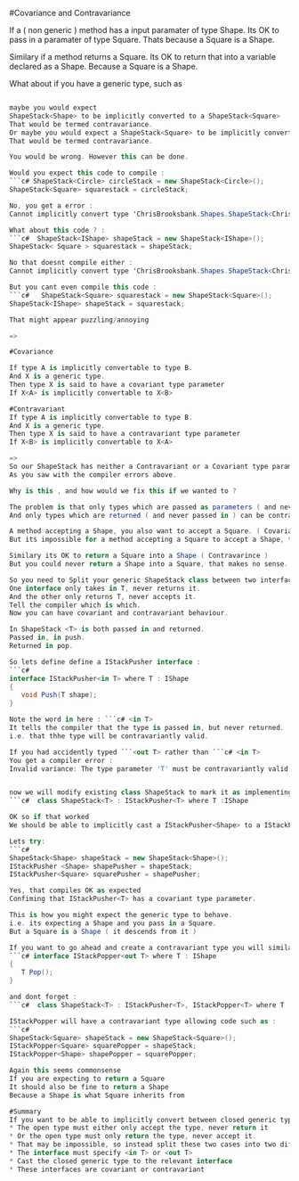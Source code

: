 #Covariance and Contravariance

If a ( non generic ) method has a input paramater of type Shape.
Its OK to pass in a paramater of type Square.
Thats because a Square is a Shape.

Similary if a method returns a Square.
Its OK to return that into a variable declared as a Shape.
Because a Square is a Shape.

What about if you have a generic type, such as 
```c# class ShapeStack<T> where T :IShape

maybe you would expect
ShapeStack<Shape> to be implicitly converted to a ShapeStack<Square>
That would be termed contravariance.
Or maybe you would expect a ShapeStack<Square> to be implicitly converted to aS hapeStack<Shape>
That would be termed contravariance.

You would be wrong. However this can be done.

Would you expect this code to compile :
```c# ShapeStack<Circle> circleStack = new ShapeStack<Circle>();
ShapeStack<Square> squarestack = circleStack;

No, you get a error : 
Cannot implicitly convert type 'ChrisBrooksbank.Shapes.ShapeStack<ChrisBrooksbank.Shapes.Circle>' to 'ChrisBrooksbank.Shapes.ShapeStack<ChrisBrooksbank.Shapes.Square>'

What about this code ? : 
```c#  ShapeStack<IShape> shapeStack = new ShapeStack<IShape>();
ShapeStack< Square > squarestack = shapeStack;

No that doesnt compile either :
Cannot implicitly convert type 'ChrisBrooksbank.Shapes.ShapeStack<ChrisBrooksbank.Shapes.IShape>' to 'ChrisBrooksbank.Shapes.ShapeStack<ChrisBrooksbank.Shapes.Square>'

But you cant even compile this code :
```c#   ShapeStack<Square> squarestack = new ShapeStack<Square>();
ShapeStack<IShape> shapeStack = squarestack;

That might appear puzzling/annoying

=>

#Covariance

If type A is implicitly convertable to type B.
And X is a generic type.
Then type X is said to have a covariant type parameter
If X<A> is implicitly convertable to X<B>

#Contravariant
If type A is implicitly convertable to type B.
And X is a generic type.
Then type X is said to have a contravariant type parameter
If X<B> is implicitly convertable to X<A>

=>
So our ShapeStack has neither a Contravariant or a Covariant type parameter.
As you saw with the compiler errors above.

Why is this , and how would we fix this if we wanted to ?

The problem is that only types which are passed as parameters ( and never returned can be covariant)
And only types which are returned ( and never passed in ) can be contravariant.

A method accepting a Shape, you also want to accept a Square. ( Covariance )
But its impossible for a method accepting a Square to accept a Shape, that makes no sense.

Similary its OK to return a Square into a Shape ( Contravarince )
But you could never return a Shape into a Square, that makes no sense.

So you need to Split your generic ShapeStack class between two interfaces. 
One interface only takes in T, never returns it.
And the other only returns T, never accepts it.
Tell the compiler which is which.
Now you can have covariant and contravariant behaviour.

In ShapeStack <T> is both passed in and returned.
Passed in, in push.
Returned in pop.

So lets define define a IStackPusher interface :
```c#  
interface IStackPusher<in T> where T : IShape
{
   void Push(T shape);
}

Note the word in here : ```c# <in T>
It tells the compiler that the type is passed in, but never returned.
i.e. that thhe type will be contravariantly valid.

If you had accidently typed ```<out T> rather than ```c# <in T>
You get a compiler error :
Invalid variance: The type parameter 'T' must be contravariantly valid on 'IStackPusher<T>.Push(T)'. 'T' is covariant.	


now we will modify existing class ShapeStack to mark it as implementing IStackPusher :
```c#  class ShapeStack<T> : IStackPusher<T> where T :IShape

OK so if that worked
We should be able to implicitly cast a IStackPusher<Shape> to a IStackPusher<Square>

Lets try:
```c# 
ShapeStack<Shape> shapeStack = new ShapeStack<Shape>();
IStackPusher <Shape> shapePusher = shapeStack;
IStackPusher<Square> squarePusher = shapePusher;

Yes, that compiles OK as expected
Confiming that IStackPusher<T> has a covariant type parameter.

This is how you might expect the generic type to behave.
i.e. its expecting a Shape and you pass in a Square.
But a Square is a Shape ( it descends from it )

If you want to go ahead and create a contravariant type you will similary create :
```c# interface IStackPopper<out T> where T : IShape
{
   T Pop();
}

and dont forget :
```c#  class ShapeStack<T> : IStackPusher<T>, IStackPopper<T> where T :IShape

IStackPopper will have a contravariant type allowing code such as :
```c# 
ShapeStack<Square> shapeStack = new ShapeStack<Square>();
IStackPopper<Square> squarePopper = shapeStack;
IStackPopper<Shape> shapePopper = squarePopper;

Again this seems commonsense
If you are expecting to return a Square
It should also be fine to return a Shape
Because a Shape is what Square inherits from

#Summary
If you want to be able to implicitly convert between closed generic types, closed around related ( by inheritence ) types you need to either specify :
* The open type must either only accept the type, never return it
* Or the open type must only return the type, never accept it.
* That may be impossible, so instead split these two cases into two different generic interfaces, which your generic type implement.
* The interface must specify <in T> or <out T>
* Cast the closed generic type to the relevant interface
* These interfaces are covariant or contravariant








